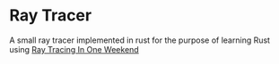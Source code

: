 # Ray Tracer
A small ray tracer implemented in rust for the purpose of learning Rust using [Ray Tracing In One Weekend](https://raytracing.github.io/books/RayTracingInOneWeekend.html)



